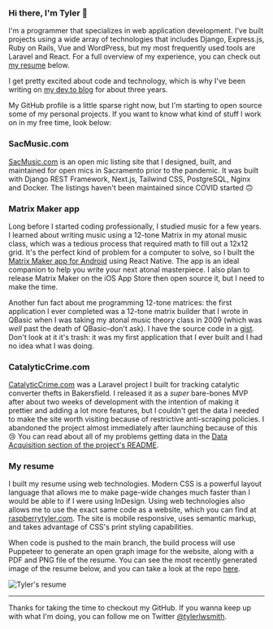 ### Hi there, I'm Tyler 👋

I'm a programmer that specializes in web application development. I've built projects using a wide array of technologies that includes Django, Express.js, Ruby on Rails, Vue and WordPress, but my most frequently used tools are Laravel and React. For a full overview of my experience, you can check out [my resume](#my-resume) below.

I get pretty excited about code and technology, which is why I've been writing on [my dev.to blog](https://dev.to/tylerlwsmith) for about three years.

My GitHub profile is a little sparse right now, but I'm starting to open source some of my personal projects. If you want to know what kind of stuff I work on in my free time, look below:

### SacMusic.com

[SacMusic.com](https://sacmusic.com) is an open mic listing site that I designed, built, and maintained for open mics in Sacramento prior to the pandemic. It was built with Django REST Framework, Next.js, Tailwind CSS, PostgreSQL, Nginx and Docker. The listings haven't been maintained since COVID started 🙃

### Matrix Maker app

Long before I started coding professionally, I studied music for a few years. I learned about writing music using a 12-tone Matrix in my atonal music class, which was a tedious process that required math to fill out a 12x12 grid. It's the perfect kind of problem for a computer to solve, so I built the [Matrix Maker app for Android](https://play.google.com/store/apps/details?id=com.deadhandmedia.matrixmaker&hl=en_US&gl=US) using React Native. The app is an ideal companion to help you write your next atonal masterpiece. I also plan to release Matrix Maker on the iOS App Store then open source it, but I need to make the time.

Another fun fact about me programming 12-tone matrices: the first application I ever completed was a 12-tone matrix builder that I wrote in QBasic when I was taking my atonal music theory class in 2009 (which was _well_ past the death of QBasic–don't ask). I have the source code in a [gist](https://gist.github.com/tylerlwsmith/36a622930dfe56f71735865cce9b3e9c). Don't look at it it's trash: it was my first application that I ever built and I had no idea what I was doing.

### CatalyticCrime.com

[CatalyticCrime.com](https://catalyticcrime.com) was a Laravel project I built for tracking catalytic converter thefts in Bakersfield. I released it as a _super_ bare-bones MVP after about two weeks of development with the intention of making it prettier and adding a lot more features, but I couldn't get the data I needed to make the site worth visiting because of restrictive anti-scraping policies. 
I abandoned the project almost immediately after launching because of this 😢 You can read about all of my problems getting data in the [Data Acquisition section of the project's README](https://github.com/tylerlwsmith/catalyticcrime.com#data-acquisition).

### My resume

I built my resume using web technologies. Modern CSS is a powerful layout language that allows me to make page-wide changes much faster than I would be able to if I were using InDesign. Using web technologies also allows me to use the exact same code as a website, which you can find at [raspberrytyler.com](https://raspberrytyler.com/). The site is mobile responsive, uses semantic markup, and takes advantage of CSS's print styling capabilities.

When code is pushed to the main branch, the build process will use Puppeteer to generate an open graph image for the website, along with a PDF and PNG file of the resume. You can see the most recently generated image of the resume below, and you can take a look at the repo [here](https://github.com/tylerlwsmith/resume).

![Tyler's resume](https://raspberrytyler.com/generated/tyler-smith-resume.png?cache-bust=2021-12-07)

---

Thanks for taking the time to checkout my GitHub. If you wanna keep up with what I'm doing, you can follow me on Twitter [@tylerlwsmith](https://twitter.com/tylerlwsmith).
